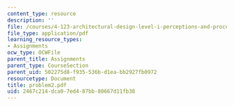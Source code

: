 ```yaml
---
content_type: resource
description: ''
file: /courses/4-123-architectural-design-level-i-perceptions-and-processes-fall-2003/2467c214dca07ed487bb80667d11fb38_problem2.pdf
file_type: application/pdf
learning_resource_types:
- Assignments
ocw_type: OCWFile
parent_title: Assignments
parent_type: CourseSection
parent_uid: 502275d8-f935-536b-d1ea-bb2927fb0972
resourcetype: Document
title: problem2.pdf
uid: 2467c214-dca0-7ed4-87bb-80667d11fb38
---
```

